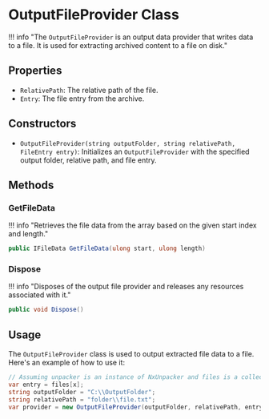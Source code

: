 ﻿# OutputFileProvider Class

!!! info "The `OutputFileProvider` is an output data provider that writes data to a file. It is used for extracting archived content to a file on disk."

## Properties

- `RelativePath`: The relative path of the file.
- `Entry`: The file entry from the archive.

## Constructors

- `OutputFileProvider(string outputFolder, string relativePath, FileEntry entry)`: Initializes an `OutputFileProvider` with the specified output folder, relative path, and file entry.

## Methods

### GetFileData

!!! info "Retrieves the file data from the array based on the given start index and length."

```csharp
public IFileData GetFileData(ulong start, ulong length)
```

### Dispose

!!! info "Disposes of the output file provider and releases any resources associated with it."

```csharp
public void Dispose()
```

## Usage

The `OutputFileProvider` class is used to output extracted file data to a file. Here's an example of how to use it:

```csharp
// Assuming unpacker is an instance of NxUnpacker and files is a collection of FileEntry instances from NxUnpacker
var entry = files[x];
string outputFolder = "C:\\OutputFolder";
string relativePath = "folder\\file.txt";
var provider = new OutputFileProvider(outputFolder, relativePath, entry);
```
